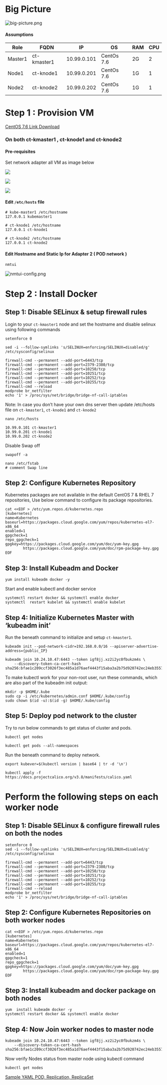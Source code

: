 # Big Picture

![big-picture.png](./static/big-picture.png) 


#### Assumptions

|Role|FQDN|IP|OS|RAM|CPU|
|----|----|----|----|----|----|
|Master1|ct-kmaster1|10.99.0.101|CentOs 7.6|2G|2|
|Node1|ct-knode1|10.99.0.201|CentOs 7.6|1G|1|
|Node2|ct-knode2|10.99.0.202|CentOs 7.6|1G|1|


# Step 1 : Provision VM 

[CentOS 7.6 Link Download](https://sourceforge.net/projects/osboxes/files/v/vb/10-C-nt/7/7-18.10/181064.7z/download) 


### On both ct-kmaster1 , ct-knode1 and ct-knode2
#### Pre-requisites 
Set network adapter all VM as image below


![](./static/adapter1.png) 

![](./static/adapter2.png) 

![](./static/adapter-2.png) 



#### Edit `/etc/hosts` file

```
# kube-master1 /etc/hostname
127.0.0.1 kubemaster1
```

```
# ct-knode1 /etc/hostname
127.0.0.1 ct-knode1
```

```
# ct-knode2 /etc/hostname
127.0.0.1 ct-knode2
```

#### Edit Hostname and  Static Ip for Adapter 2 ( POD network )
```
nmtui
```

![nmtui-config.png](./static/nmtui-config.png) 


# Step 2 : Install Docker

## Step 1: Disable SELinux & setup firewall rules
Login to your `ct-kmaster1` node and set the hostname and disable selinux using following commands



```
setenforce 0

sed -i --follow-symlinks 's/SELINUX=enforcing/SELINUX=disabled/g' /etc/sysconfig/selinux
```


```
firewall-cmd --permanent --add-port=6443/tcp
firewall-cmd --permanent --add-port=2379-2380/tcp
firewall-cmd --permanent --add-port=10250/tcp
firewall-cmd --permanent --add-port=10251/tcp
firewall-cmd --permanent --add-port=10252/tcp
firewall-cmd --permanent --add-port=10255/tcp
firewall-cmd --reload
modprobe br_netfilter
echo '1' > /proc/sys/net/bridge/bridge-nf-call-iptables

```

Note: In case you don’t have your own dns server then update /etc/hosts file on `ct-kmaster1`, `ct-knode1` and `ct-knode2`
```
nano /etc/hosts
```

```
10.99.0.101 ct-kmaster1
10.99.0.201 ct-knode1
10.99.0.202 ct-knode2

```

Disable Swap off
```
swapoff -a

nano /etc/fstab
# comment Swap line
```


## Step 2: Configure Kubernetes Repository
Kubernetes packages are not available in the default CentOS 7 & RHEL 7 repositories, Use below command to configure its package repositories.

```
cat <<EOF > /etc/yum.repos.d/kubernetes.repo
[kubernetes]
name=Kubernetes
baseurl=https://packages.cloud.google.com/yum/repos/kubernetes-el7-x86_64
enabled=1
gpgcheck=1
repo_gpgcheck=1
gpgkey=https://packages.cloud.google.com/yum/doc/yum-key.gpg
        https://packages.cloud.google.com/yum/doc/rpm-package-key.gpg
EOF
```

## Step 3: Install Kubeadm and Docker
```
yum install kubeadm docker -y

```

Start and enable kubectl and docker service

```
systemctl restart docker && systemctl enable docker
systemctl  restart kubelet && systemctl enable kubelet
```

## Step 4: Initialize Kubernetes Master with ‘kubeadm init’
Run the beneath command to  initialize and setup `ct-kmaster1`.

```
kubeadm init --pod-network-cidr=192.168.0.0/16 --apiserver-advertise-address={public_IP}
```


```
kubeadm join 10.24.10.47:6443 --token igf8jj.xz2i2yc0fbukzm4s \
    --discovery-token-ca-cert-hash sha256:bfae1c209ccf3026f3ec485a1d76aef4443f15aba3a2b75d920742ec24eb3557
```

To make kubectl work for your non-root user, run these commands, which are also part of the kubeadm init output:

```
mkdir -p $HOME/.kube
sudo cp -i /etc/kubernetes/admin.conf $HOME/.kube/config
sudo chown $(id -u):$(id -g) $HOME/.kube/config

```


## Step 5: Deploy pod network to the cluster
Try to run below commands to get status of cluster and pods.
```
kubectl get nodes
```

```
kubectl get pods --all-namespaces
```

Run the beneath command to deploy network.

```
export kubever=$(kubectl version | base64 | tr -d '\n')
```

```
kubectl apply -f https://docs.projectcalico.org/v3.8/manifests/calico.yaml
```


# Perform the following steps on each worker node

## Step 1: Disable SELinux & configure firewall rules on both the nodes
```
setenforce 0
sed -i --follow-symlinks 's/SELINUX=enforcing/SELINUX=disabled/g' /etc/sysconfig/selinux

firewall-cmd --permanent --add-port=6443/tcp
firewall-cmd --permanent --add-port=2379-2380/tcp
firewall-cmd --permanent --add-port=10250/tcp
firewall-cmd --permanent --add-port=10251/tcp
firewall-cmd --permanent --add-port=10252/tcp
firewall-cmd --permanent --add-port=10255/tcp
firewall-cmd --reload
modprobe br_netfilter
echo '1' > /proc/sys/net/bridge/bridge-nf-call-iptables

```

## Step 2: Configure Kubernetes Repositories on both worker nodes
```
cat <<EOF > /etc/yum.repos.d/kubernetes.repo
[kubernetes]
name=Kubernetes
baseurl=https://packages.cloud.google.com/yum/repos/kubernetes-el7-x86_64
enabled=1
gpgcheck=1
repo_gpgcheck=1
gpgkey=https://packages.cloud.google.com/yum/doc/yum-key.gpg
        https://packages.cloud.google.com/yum/doc/rpm-package-key.gpg
EOF

```
## Step 3: Install kubeadm and docker package on both nodes

```
yum  install kubeadm docker -y
systemctl restart docker && systemctl enable docker
```


## Step 4: Now Join worker nodes to master node
```
kubeadm join 10.24.10.47:6443 --token igf8jj.xz2i2yc0fbukzm4s \
    --discovery-token-ca-cert-hash sha256:bfae1c209ccf3026f3ec485a1d76aef4443f15aba3a2b75d920742ec24eb3557

```

Now verify Nodes status from master node using kubectl command

```
kubectl get nodes

```


[Sample YAML POD, Replication, ReplicaSet](https://github.com/boonkuaeb/kubernetes-install-cluster-ubunt16-04/tree/master/yaml) 

